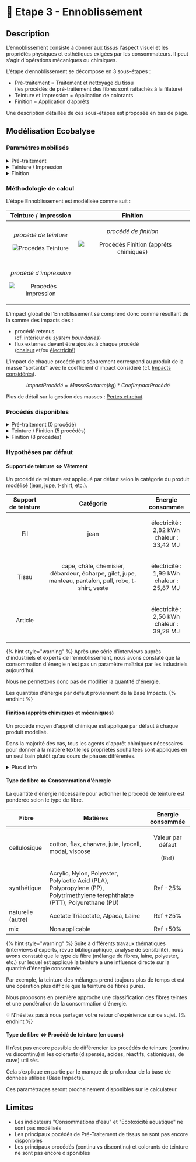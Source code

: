 # 🌈 Etape 3 - Ennoblissement

## Description

L’ennoblissement consiste à donner aux tissus l'aspect visuel et les propriétés physiques et esthétiques exigées par les consommateurs. Il peut s'agir d'opérations mécaniques ou chimiques.

L’étape d’ennoblissement se décompose en 3 sous-étapes :&#x20;

* Pré-traitement = Traitement et nettoyage du tissu\
  (les procédés de pré-traitement des fibres sont rattachés à la filature)&#x20;
* Teinture et Impression = Application de colorants&#x20;
* Finition = Application d’apprêts

Une description détaillée de ces sous-étapes est proposée en bas de page.

## Modélisation Ecobalyse

### Paramètres mobilisés

<details>

<summary>Pré-traitement</summary>

Non applicable

_En l’absence de données suffisamment précises dans la Base Impacts, l’étape de Pré-traitement n’est pas paramétrable dans le calculateur. La mise en place d’une nouvelle base de données permettra de répondre à cette limite._&#x20;

</details>

<details>

<summary>Teinture / Impression</summary>

* Support de teinture (sur fil, tissu, article)
* Procédé d'impression (fixé-lavé, pigmentaire
* Pays
* Quantité d'énergie consommée (électricité et chaleur)

Prochainement disponibles :&#x20;

* Procédé de teinture : discontinu, continu
* Colorants de teinture : dispersés, acides, réactifs, cationiques, de cuve&#x20;
* Source de chaleur (gaz naturel, fuel, etc.)

</details>

<details>

<summary>Finition</summary>

* Type(s) d'apprêt(s) (anti-acarien, déperlant, etc.)
* Pays\
  _Impacte les procédés d'arrière plan suivants : mix électrique, mix chaleur, efficacité du traitement des eaux usées_
* Quantité d'énergie consommée (électricité et chaleur)

</details>

### Méthodologie de calcul

L'étape Ennoblissement est modélisée comme suit :&#x20;

|                                                                                                                                                  Teinture / Impression                                                                                                                                                 |                                                                                                                                                                 Finition                                                                                                                                                                |
| :--------------------------------------------------------------------------------------------------------------------------------------------------------------------------------------------------------------------------------------------------------------------------------------------------------------------: | :-------------------------------------------------------------------------------------------------------------------------------------------------------------------------------------------------------------------------------------------------------------------------------------------------------------------------------------: |
|   <p><em>procédé de teinture</em></p><p><em></em><img src="https://lh5.googleusercontent.com/jqLuWcT2QKxQbN-RCWaoRzgUVpRxDJMb6QLzsbnhNG9xh7ksarvEbYH0lhw2GBkGVDYm6jaRa-iItg2GxagVaqbQKcfrZgcj45tM2Q-spgIw7BQd5F8xHE8Y66df6YS1FKgq8NS6ZbGJJuGyE3wrGIrqThW6BVuMiVN1ALSdvbNlIvGCb2iM9JSATg" alt="Procédés Teinture"></p>  | <p><em>procédé de finition</em></p><p><em></em><img src="https://lh6.googleusercontent.com/OMLBrxTzLifDKI8-yBAht3NcDsMbGZzbAQvti-D33Pp__vKa_b6bKWed8P7FqoH7ZqbbPTXu1SmpIfWUQZUurSI6u6sRLKbdNpBaFnUODDx_1RcuA_W6znyWPgQmJ1zXW-mADTxdeKX9PWBsuy0KisNRSMbaQABm5G4mY-rd-gE1PHtMKuObW0Ha4A" alt="Procédés Finition (apprêts chimiques)"></p> |
| <p><em>prodédé d'impression</em></p><p><em></em><img src="https://lh6.googleusercontent.com/WFXgakkV04JekfM2Cn-vkgOLU2QJv7m96A_8SLg_DWYqx8ko7cblFcaNafhUgBvH4brkdVZ2lksYJbixn8Lx74VBwqObrmHx5iPT3sWc4Otg2jgHeRnAma71VWeuPN96VKC2ufIYsghG80M7eiWRxOZPDQ3GCFOVf3Df-s8cUSqo_NGYnqWsmYsrNQ" alt="Procédés Impression"></p> |                                                                                                                                                                                                                                                                                                                                         |

L'impact global de l'Ennoblissement se comprend donc comme résultant de la somme des impacts des :&#x20;

* procédé retenus \
  (cf. intérieur du _system boundaries_)
* flux externes devant être ajoutés à chaque procédé \
  ([chaleur](chaleur.md) et/ou [électricité](electricite.md))

L'impact de chaque procédé pris séparement correspond au produit de la masse "sortante" avec le coefficient d'impact considéré (cf. [Impacts considérés](impacts-consideres.md)).

$$
ImpactProcédé = MasseSortante(kg) * CoefImpactProcédé
$$

Plus de détail sur la gestion des masses : [Pertes et rebut](pertes-et-rebus.md).

### Procédés disponibles

<details>

<summary>Pré-traitement (0 procédé)</summary>

Non applicable

_En l’absence de données suffisamment précises dans la Base Impacts, l’étape de Pré-traitement n’est pas paramétrable dans le calculateur. La mise en place d’une nouvelle base de données permettra de répondre à cette limite._&#x20;

</details>

<details>

<summary>Teinture / Finition (5 procédés)</summary>

* teinture sur fil, procédé représentatif
* teinture sur tissu, procédé représentatif
* teinture sur article, procédé représentatif
* impression pigmentaire, procédé représentatif
* impression fixé-lavé, procédé représentatif

</details>

<details>

<summary>Finition (8 procédés)</summary>

* apprêt chimique moyen, procédé représentatif (par défaut)
* apprêt chimique anti-acarien, procédé représentatif
* apprêt chimique anti-bactérien, procédé représentatif
* apprêt chimique anti-tache, procédé représentatif
* apprêt chimique déperlant, procédé représentatif
* apprêt chimique retardateur de flamme, procédé représentatif&#x20;
* apprêt mécanique grattage, procédé représentatif
* apprêt mécanique rasage, procédé représentatif

</details>

### Hypothèses par défaut

#### Support de teinture <=> Vêtement

Un procédé de teinture est appliqué par défaut selon la catégorie du produit modélisé (jean, jupe, t-shirt, etc.).

| Support de teinture |                                                Catégorie                                                |                  Energie consommée                  |
| :-----------------: | :-----------------------------------------------------------------------------------------------------: | :-------------------------------------------------: |
|         Fil         |                                                   jean                                                  | <p>électricité : 2,82 kWh<br>chaleur : 33,42 MJ</p> |
|        Tissu        | cape, châle, chemisier, débardeur, écharpe,  gilet, jupe, manteau, pantalon, pull, robe, t-shirt, veste | <p>électricité : 1,99 kWh<br>chaleur : 25,87 MJ</p> |
|       Article       |                                                                                                         | <p>électricité : 2,56 kWh<br>chaleur : 39,28 MJ</p> |

{% hint style="warning" %}
Après une série d'interviews auprès d'industriels et experts de l'ennoblissement, nous avons constaté que la consommation d'énergie n'est pas un paramètre maîtrisé par les industriels aujourd'hui.&#x20;

Nous ne permettons donc pas de modifier la quantité d'énergie.

Les quantités d'énergie par défaut proviennent de la Base Impacts.&#x20;
{% endhint %}

#### Finition (apprêts chimiques et mécaniques)

Un procédé moyen d'apprêt chimique est appliqué par défaut à chaque produit modélisé. &#x20;

Dans la majorité des cas, tous les agents d'apprêt chimiques nécessaires pour donner à la matière textile les propriétés souhaitées sont appliqués en un seul bain plutôt qu'au cours de phases différentes.&#x20;

<details>

<summary>Plus d'info</summary>

Comme expliqué précédemment, si plusieurs apprêts chimiques sont utilisés, la consommation d’énergie pour actionner le procédé ne varie pas. De plus et pour rappel, l’écotoxicité aquatique et la consommation d’eau ne sont pas modélisables actuellement dans le calculateur. Ainsi, appliquer un ou plusieurs procédés chimiques n'a que peu d'impact sur les résultats.

De plus, deux procédés mécaniques sont proposés dans le calculateur. Ces procédés sont différents de ceux mécaniques et consomment une très faible quantité d'énergie.

Par défaut, la mise en place d'un apprêt chimique moyen est proposé dans Ecobalyse (_Apprêt chimique moyen, procédé représentatif_). L'utilisateur a la possibilité de sélectionner un ou plusieurs apprêt(s) chimique(s) spécifique(s); dès lors la consommation d'énergie retenue sera celle du procédé le plus énergivore.&#x20;

L'ajout d'apprêt(s) mécanique(s) est aussi possible; ces procédés consomment une quantité d'énergie très faible par rapport aux apprêts chimiques. &#x20;

**Focus sur la consommation d'énergie des procédés**

_"Procédé : chaleur (MJ) & électricité (kWh)"_

Apprêt chimique moyen : 12,78 MJ & 0,59 kWh

Apprêt chimique max : 20,95 MJ & 1,17 kWh

Apprêt chimique min : 10,74 MJ & 0,45 kWh

Apprêt mécanique max : 0 MJ & 0,03 kWh

Apprêt mécanique min : 0 MJ & 0,03 kW

</details>

#### Type de fibre <=> Consommation d'énergie&#x20;

La quantité d'énergie nécessaire pour actionner le procédé de teinture est pondérée selon le type de fibre.&#x20;

| Fibre             | Matières                                                                                                                      |           Energie consommée          |
| ----------------- | ----------------------------------------------------------------------------------------------------------------------------- | :----------------------------------: |
| cellulosique      | cotton, flax, chanvre, jute, lyocell, modal, viscose                                                                          | <p>Valeur par défaut</p><p>(Ref)</p> |
| synthétique       | Acrylic, Nylon, Polyester, Polylactic Acid (PLA), Polypropylene (PP), Polytrimethylene terephthalate (PTT), Polyurethane (PU) |               Ref -25%               |
| naturelle (autre) | Acetate Triacetate, Alpaca, Laine                                                                                             |               Ref +25%               |
| mix               | Non applicable                                                                                                                |               Ref +50%               |

{% hint style="warning" %}
Suite à différents travaux thématiques (interviews d'experts, revue bibliographique, analyse de sensibilité), nous avons constaté que le type de fibre (mélange de fibres, laine, polyester, etc.) sur lequel est appliqué la teinture a une influence directe sur la quantité d'énergie consommée.&#x20;

Par exemple, la teinture des mélanges prend toujours plus de temps et est une opération plus difficile que la teinture de fibres pures.

Nous proposons en première approche une classification des fibres teintes et une pondération de la consommation d'énergie.

:bulb: N'hésitez pas à nous partager votre retour d'expérience sur ce sujet.&#x20;
{% endhint %}

#### Type de fibre <=> Procédé de teinture (en cours)

Il n’est pas encore possible de différencier les procédés de teinture (continu vs discontinu) ni les colorants (dispersés, acides, réactifs, cationiques, de cuve) utilisés.

Cela s’explique en partie par le manque de profondeur de la base de données utilisée (Base Impacts).

Ces paramétrages seront prochainement disponibles sur le calculateur.

## Limites

* Les indicateurs "Consommations d'eau" et "Ecotoxicité aquatique" ne sont pas modélisés
* Les principaux pocédés de Pré-Traitement de tissus ne sont pas encore disponibles
* Les principaux procédés (continu vs discontinu) et colorants de teinture ne sont pas encore disponibles
